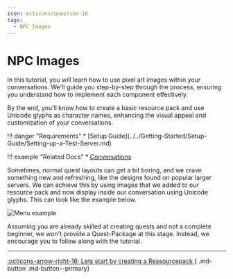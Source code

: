 ```yaml
---
icon: octicons/question-16
tags:
  - NPC Images
---
```


# NPC Images

In this tutorial, you will learn how to use pixel art images within your conversations. We'll guide you step-by-step 
through the process, ensuring you understand how to implement each component effectively.

By the end, you'll know how to create a basic resource pack and use Unicode glyphs as character names, enhancing the 
visual appeal and customization of your conversations.

<div class="grid" markdown>
!!! danger "Requirements"
    * [Setup Guide](../../Getting-Started/Setup-Guide/Setting-up-a-Test-Server.md)

!!! example "Related Docs"
    * [Conversations](../../../Documentation/Features/Conversations.md)
</div>

Sometimes, normal quest layouts can get a bit boring, and we crave something new and refreshing, like the designs found 
on popular larger servers. We can achieve this by using images that we added to our resource pack and now display inside 
our conversation using Unicode glyphs. This can look like the example below.

<span class="centered">![Menu example](../../../_media/content/Tutorials/Advanced-Tutorials/NPC-Images/NPCImageExample.png)</span>

Assuming you are already skilled at creating quests and not a complete beginner, we won't provide a Quest-Package at this
stage. Instead, we encourage you to follow along with the tutorial.

---
[:octicons-arrow-right-16: Lets start by creating a Ressourcepack ](./Ressourcepack.md){ .md-button .md-button--primary}

